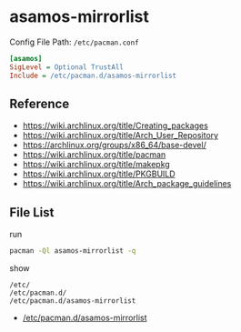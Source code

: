 
# asamos-mirrorlist

Config File Path: `/etc/pacman.conf`

``` ini
[asamos]
SigLevel = Optional TrustAll
Include = /etc/pacman.d/asamos-mirrorlist
```



## Reference

* https://wiki.archlinux.org/title/Creating_packages
* https://wiki.archlinux.org/title/Arch_User_Repository
* https://archlinux.org/groups/x86_64/base-devel/
* https://wiki.archlinux.org/title/pacman
* https://wiki.archlinux.org/title/makepkg
* https://wiki.archlinux.org/title/PKGBUILD
* https://wiki.archlinux.org/title/Arch_package_guidelines


## File List

run

``` sh
pacman -Ql asamos-mirrorlist -q
```

show

```
/etc/
/etc/pacman.d/
/etc/pacman.d/asamos-mirrorlist
```


* [/etc/pacman.d/asamos-mirrorlist](asset/overlay/etc/pacman.d/asamos-mirrorlist)
